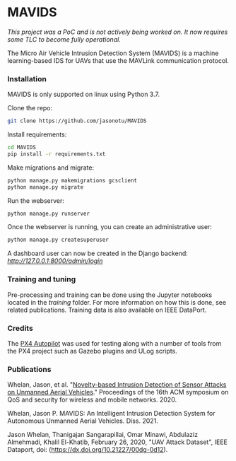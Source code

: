 # MAVIDS

*This project was a PoC and is not actively being worked on. It now requires some TLC to become fully operational.*

The Micro Air Vehicle Intrusion Detection System (MAVIDS)  is a machine learning-based IDS for UAVs that use the MAVLink communication protocol.

### Installation

MAVIDS is only supported on linux using Python 3.7.

Clone the repo:
```bash
git clone https://github.com/jasonotu/MAVIDS
```
Install requirements:
```bash
cd MAVIDS
pip install -r requirements.txt
```
Make migrations and migrate:
```bash
python manage.py makemigrations gcsclient
python manage.py migrate
```
Run the webserver:
```bash
python manage.py runserver
```
Once the webserver is running, you can create an administrative user:
```bash
python manage.py createsuperuser
```
A dashboard user can now be created in the Django backend: *http://127.0.0.1:8000/admin/login*

### Training and tuning

Pre-processing and training can be done using the Jupyter notebooks located in the *training* folder. For more information on how this is done, see related publications. Training data is also available on IEEE DataPort.

### Credits

The [PX4 Autopilot](https://px4.io/) was used for testing along with a number of tools from the PX4 project such as Gazebo plugins and ULog scripts.

### Publications

Whelan, Jason, et al. "[Novelty-based Intrusion Detection of Sensor Attacks on Unmanned Aerial Vehicles](https://dl.acm.org/doi/abs/10.1145/3416013.3426446)." Proceedings of the 16th ACM symposium on QoS and security for wireless and mobile networks. 2020.

Whelan, Jason P. MAVIDS: An Intelligent Intrusion Detection System for Autonomous Unmanned Aerial Vehicles. Diss. 2021.

Jason Whelan, Thanigajan Sangarapillai, Omar Minawi, Abdulaziz Almehmadi, Khalil El-Khatib, February 26, 2020, "UAV Attack Dataset", IEEE Dataport, doi: (https://dx.doi.org/10.21227/00dg-0d12).


